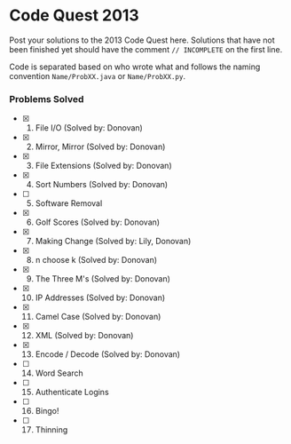 # Code Quest 2013

Post your solutions to the 2013 Code Quest here. Solutions that have not been finished yet should have the comment `// INCOMPLETE` on the first line.

Code is separated based on who wrote what and follows the naming convention `Name/ProbXX.java` or `Name/ProbXX.py`.

### Problems Solved

- [x] 1. File I/O (Solved by: Donovan)
- [x] 2. Mirror, Mirror (Solved by: Donovan)
- [x] 3. File Extensions (Solved by: Donovan)
- [x] 4. Sort Numbers (Solved by: Donovan)
- [ ] 5. Software Removal
- [x] 6. Golf Scores (Solved by: Donovan)
- [x] 7. Making Change (Solved by: Lily, Donovan)
- [x] 8. n choose k (Solved by: Donovan)
- [x] 9. The Three M's (Solved by: Donovan)
- [x] 10. IP Addresses (Solved by: Donovan)
- [x] 11. Camel Case (Solved by: Donovan)
- [x] 12. XML (Solved by: Donovan)
- [x] 13. Encode / Decode (Solved by: Donovan)
- [ ] 14. Word Search
- [ ] 15. Authenticate Logins
- [ ] 16. Bingo!
- [ ] 17. Thinning
